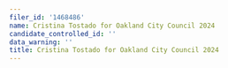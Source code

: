 ```yaml
---
filer_id: '1468486'
name: Cristina Tostado for Oakland City Council 2024
candidate_controlled_id: ''
data_warning: ''
title: Cristina Tostado for Oakland City Council 2024
---
```

